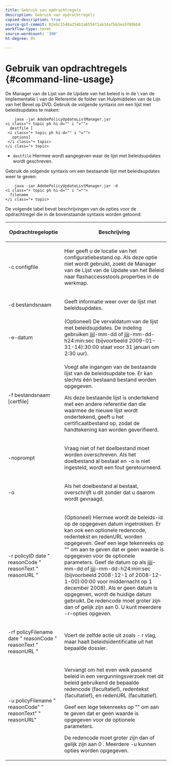 ```yaml
---
title: Gebruik van opdrachtregels
description: Gebruik van opdrachtregels
copied-description: true
source-git-commit: 02ebc3548a254b2a6554f1ab34afbb3ea5f09bb8
workflow-type: tm+mt
source-wordcount: '390'
ht-degree: 0%

---
```


# Gebruik van opdrachtregels {#command-line-usage}

De Manager van de Lijst van de Update van het beleid is in de \ van de Implementatie \ van de Referentie de folder van Hulpmiddelen van de Lijn van het Bevel op DVD. Gebruik de volgende syntaxis om een lijst met beleidsupdates te maken:

```
    java -jar AdobePolicyUpdateListManager.jar  
<i class="+ topic ph hi-d="" i "="">
  destfile [ 
 <i class="+ topic ph hi-d="" i "="">
   options]  
 </i class="+ topic> 
</i class="+ topic>
```

* `destfile` Hiermee wordt aangegeven waar de lijst met beleidsupdates wordt geschreven.

Gebruik de volgende syntaxis om een bestaande lijst met beleidsupdates weer te geven:

```
    java -jar AdobePolicyUpdateListManager.jar -d  
<i class="+ topic ph hi-d="" i "="">
  filename 
</i class="+ topic>
```

De volgende tabel bevat beschrijvingen van de opties voor de opdrachtregel die in de bovenstaande syntaxis worden getoond:

<table frame="all" colsep="1" rowsep="1" class="+ topic/table adobe-d/table " id="table_ghb_jqy_n4"> 
 <thead class="- topic/thead "> 
  <tr rowsep="1" class="- topic/row "> 
   <th colname="1" class="- topic/entry entry"> <p class="- topic/p ">Opdrachtregeloptie </p> </th> 
   <th colname="2" class="- topic/entry entry"> <p class="- topic/p ">Beschrijving </p> </th> 
  </tr> 
 </thead>
 <tbody class="- topic/tbody "> 
  <tr rowsep="1" class="- topic/row "> 
   <td colname="1" class="- topic/entry "> <span class="+ topic/ph pr-d/codeph codeph"> -c configfile </span> </td> 
   <td colname="2" class="- topic/entry "> <p class="- topic/p ">Hier geeft u de locatie van het configuratiebestand op. Als deze optie niet wordt gebruikt, zoekt de Manager van de Lijst van de Update van het Beleid naar <span class="filepath"> flashaccessstools.properties </span> in de werkmap. </p> </td> 
  </tr> 
  <tr rowsep="1" class="- topic/row "> 
   <td colname="1" class="- topic/entry "> <p class="- topic/p "> <span class="+ topic/ph pr-d/codeph codeph"> -d bestandsnaam </span> </p> </td> 
   <td colname="2" class="- topic/entry "> <p class="- topic/p ">Geeft informatie weer over de lijst met beleidsupdates. </p> </td> 
  </tr> 
  <tr rowsep="1" class="- topic/row "> 
   <td colname="1" class="- topic/entry "> <span class="+ topic/ph pr-d/codeph codeph"> -e-datum </span> </td> 
   <td colname="2" class="- topic/entry "> (Optioneel) De vervaldatum van de lijst met beleidsupdates. De indeling gebruiken <span class="+ topic/ph pr-d/codeph codeph"> jjjj-mm-dd </span> of <span class="+ topic/ph pr-d/codeph codeph"> jjjj-mm-dd-h24:min:sec </span> (bijvoorbeeld 2009-01-31-14):30:00 staat voor 31 januari om 2:30 uur). </td> 
  </tr> 
  <tr rowsep="1" class="- topic/row "> 
   <td colname="1" class="- topic/entry "> <span class="+ topic/ph pr-d/codeph codeph"> -f bestandsnaam [certfile] </span> </td> 
   <td colname="2" class="- topic/entry "> <p class="- topic/p ">Voegt alle ingangen van de bestaande lijst van de beleidsupdate toe. Er kan slechts één bestaand bestand worden opgegeven. </p> <p class="- topic/p ">Als deze bestaande lijst is ondertekend met een andere referentie dan die waarmee de nieuwe lijst wordt ondertekend, geeft u het certificaatbestand op, zodat de handtekening kan worden geverifieerd. </p> </td> 
  </tr> 
  <tr rowsep="1" class="- topic/row "> 
   <td colname="1" class="- topic/entry "> <span class="+ topic/ph pr-d/codeph codeph"> -noprompt </span> </td> 
   <td colname="2" class="- topic/entry "> <p class="- topic/p ">Vraag niet of het doelbestand moet worden overschreven. Als het doelbestand al bestaat en <span class="codeph"> -o </span> is niet ingesteld, wordt een fout geretourneerd. </p> </td> 
  </tr> 
  <tr rowsep="1" class="- topic/row "> 
   <td colname="1" class="- topic/entry "> <span class="codeph"> -o </span> </td> 
   <td colname="2" class="- topic/entry "> <p class="- topic/p ">Als het doelbestand al bestaat, overschrijft u dit zonder dat u daarom wordt gevraagd. </p> </td> 
  </tr> 
  <tr rowsep="1" class="- topic/row "> 
   <td colname="1" class="- topic/entry "> <span class="+ topic/ph pr-d/codeph codeph"> -r policyID </span> <span class="+ topic/ph pr-d/codeph codeph"> date </span> " <span class="+ topic/ph pr-d/codeph codeph"> reasonCode </span>" <span class="+ topic/ph pr-d/codeph codeph"> reasonText </span>" <span class="+ topic/ph pr-d/codeph codeph"> reasonURL </span>" </td> 
   <td colname="2" class="- topic/entry "> <p class="- topic/p ">(Optioneel) Hiermee wordt de beleids-id op de opgegeven datum ingetrokken. Er kan ook een optionele redencode, redentekst en redenURL worden opgegeven. Geef een lege tekenreeks op "" om aan te geven dat er geen waarde is opgegeven voor de optionele parameters. Geef de datum op als <span class="+ topic/ph pr-d/codeph codeph"> jjjj-mm-dd </span> of <span class="+ topic/ph pr-d/codeph codeph"> jjjj-mm-dd-h24:min:sec </span> (bijvoorbeeld 2008-12-1 of 2008-12-1-00):00:00 voor middernacht op 1 december 2008). Als er geen datum is opgegeven, wordt de huidige datum gebruikt. De redencode moet groter zijn dan of gelijk zijn aan 0. U kunt meerdere -r-opties opgeven. </p> </td> 
  </tr> 
  <tr rowsep="1" class="- topic/row "> 
   <td colname="1" class="- topic/entry "> <p class="- topic/p ">-rf <span class="+ topic/ph pr-d/codeph codeph"> policyFilename </span> <span class="+ topic/ph pr-d/codeph codeph"> date </span> " <span class="+ topic/ph pr-d/codeph codeph"> reasonCode </span>" <span class="+ topic/ph pr-d/codeph codeph"> reasonText </span>" <span class="+ topic/ph pr-d/codeph codeph"> reasonURL </span>" </p> </td> 
   <td colname="2" class="- topic/entry "> <p class="- topic/p ">Voert de zelfde actie uit zoals - r vlag, maar haalt beleidsidentificatie uit het bepaalde dossier. </p> </td> 
  </tr> 
  <tr rowsep="0" class="- topic/row "> 
   <td colname="1" class="- topic/entry "> <span class="codeph"> -u policyFilename " reasonCode" " reasonText" " reasonURL" </span> </td> 
   <td colname="2" class="- topic/entry "> <p>Vervangt om het even welk passend beleid in een vergunningsverzoek met dit beleid gebruikend de bepaalde redencode (facultatief), redentekst (facultatief), en redenURL (facultatief). </p> <p>Geef een lege tekenreeks op "" om aan te geven dat er geen waarde is opgegeven voor de optionele parameters. </p> <p>De redencode moet groter zijn dan of gelijk zijn aan <span class="codeph"> 0 </span>. Meerdere <span class="codeph"> -u </span> kunnen opties worden opgegeven. </p> </td> 
  </tr> 
 </tbody> 
</table>
